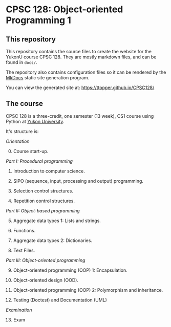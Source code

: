 # CPSC 128: Object-oriented Programming 1

## This repository

This repository contains the source files to create the website for the YukonU course CPSC 128. They are mostly markdown files, and can be found in `docs/`.

The repository also contains configuration files so it can be rendered by the [MkDocs](https://www.mkdocs.org) static site generation program.

You can view the generated site at: https://ttopper.github.io/CPSC128/ 

## The course

CPSC 128 is a three-credit, one semester (13 week), CS1 course using Python at [Yukon University](https://www.yukonu.ca).

It's structure is:

_Orientation_

0. Course start-up.

_Part I: Procedural programming_

1. Introduction to computer science.

2. SIPO (sequence, input, processing and output) programming.

3. Selection control structures.

4. Repetition control structures.

_Part II: Object-based programming_	 

5. Aggregate data types 1: Lists and strings.

6. Functions.

7. Aggregate data types 2: Dictionaries.

8. Text Files.

_Part III: Object-oriented programming_ 

9. Object-oriented programming (OOP) 1: Encapsulation.

10. Object-oriented design (OOD).

11. Object-oriented programming (OOP) 2: Polymorphism and inheritance.

12. Testing (Doctest) and Documentation (UML)

_Examination_

13. Exam

